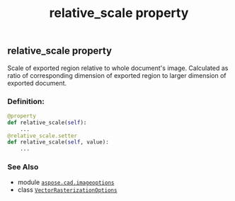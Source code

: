﻿---
title: relative_scale property
second_title: Aspose.CAD for Python via .NET API References
description: 
type: docs
weight: 160
url: /python-net/aspose.cad.imageoptions/vectorrasterizationoptions/relative_scale/
is_root: false
---

## relative_scale property


Scale of exported region relative to whole document's image. Calculated as ratio of corresponding dimension of exported region to larger dimension of exported document.
### Definition:
```python
@property
def relative_scale(self):
    ...
@relative_scale.setter
def relative_scale(self, value):
    ...
```

### See Also
* module [`aspose.cad.imageoptions`](../../)
* class [`VectorRasterizationOptions`](/cad/python-net/aspose.cad.imageoptions/vectorrasterizationoptions)
